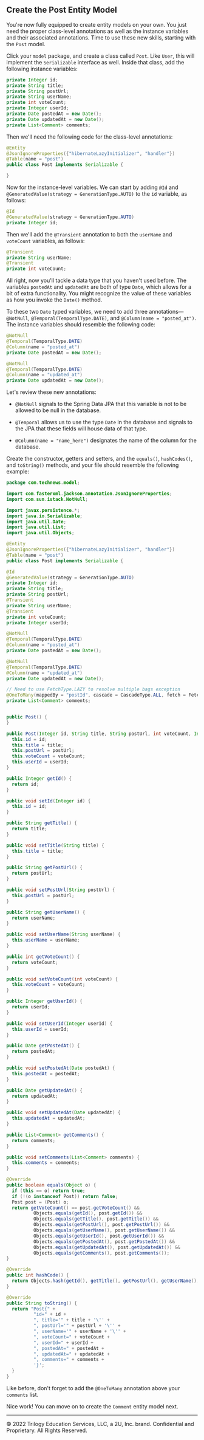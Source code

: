 ## Create the Post Entity Model

You're now fully equipped to create entity models on your own. You just need the proper class-level annotations as well as the instance variables and their associated annotations. Time to use these new skills, starting with the `Post` model.

Click your `model` package, and create a class called `Post`. Like `User`, this will implement the `Serializable` interface as well. Inside that class, add the following instance variables:

```java
private Integer id;
private String title;
private String postUrl;
private String userName;
private int voteCount;
private Integer userId;
private Date postedAt = new Date();
private Date updatedAt = new Date();
private List<Comment> comments;
```

Then we'll need the following code for the class-level annotations:

```java
@Entity
@JsonIgnoreProperties({"hibernateLazyInitializer", "handler"})
@Table(name = "post")
public class Post implements Serializable {

}
```

Now for the instance-level variables. We can start by adding `@Id` and `@GeneratedValue(strategy = GenerationType.AUTO)` to the `id` variable, as follows:

```java
@Id
@GeneratedValue(strategy = GenerationType.AUTO)
private Integer id;
```

Then we'll add the `@Transient` annotation to both the `userName` and `voteCount` variables, as follows:

```java
@Transient
private String userName;
@Transient
private int voteCount;
```

All right, now you'll tackle a data type that you haven't used before. The variables `postedAt` and `updatedAt` are both of type `Date`, which allows for a bit of extra functionality. You might recognize the value of these variables as how you invoke the `Date()` method.

To these two `Date` typed variables, we need to add three annotations—`@NotNull`, `@Temporal(TemporalType.DATE)`, and `@Column(name = "posted_at")`. The instance variables should resemble the following code:

```java
@NotNull
@Temporal(TemporalType.DATE)
@Column(name = "posted_at")
private Date postedAt = new Date();

@NotNull
@Temporal(TemporalType.DATE)
@Column(name = "updated_at")
private Date updatedAt = new Date();
```
Let's review these new annotations:

* `@NotNull` signals to the Spring Data JPA that this variable is not to be allowed to be null in the database.

* `@Temporal` allows us to use the type `Date` in the database and signals to the JPA that these fields will house data of that type.

* `@Column(name = "name_here")` designates the name of the column for the database.

Create the constructor, getters and setters, and the `equals()`, `hashCodes()`, and `toString()` methods, and your file should resemble the following example:

```java
package com.technews.model;

import com.fasterxml.jackson.annotation.JsonIgnoreProperties;
import com.sun.istack.NotNull;

import javax.persistence.*;
import java.io.Serializable;
import java.util.Date;
import java.util.List;
import java.util.Objects;

@Entity
@JsonIgnoreProperties({"hibernateLazyInitializer", "handler"})
@Table(name = "post")
public class Post implements Serializable {

@Id
@GeneratedValue(strategy = GenerationType.AUTO)
private Integer id;
private String title;
private String postUrl;
@Transient
private String userName;
@Transient
private int voteCount;
private Integer userId;

@NotNull
@Temporal(TemporalType.DATE)
@Column(name = "posted_at")
private Date postedAt = new Date();

@NotNull
@Temporal(TemporalType.DATE)
@Column(name = "updated_at")
private Date updatedAt = new Date();

// Need to use FetchType.LAZY to resolve multiple bags exception
@OneToMany(mappedBy = "postId", cascade = CascadeType.ALL, fetch = FetchType.LAZY)
private List<Comment> comments;


public Post() {
}

public Post(Integer id, String title, String postUrl, int voteCount, Integer userId) {
  this.id = id;
  this.title = title;
  this.postUrl = postUrl;
  this.voteCount = voteCount;
  this.userId = userId;
}

public Integer getId() {
  return id;
}

public void setId(Integer id) {
  this.id = id;
}

public String getTitle() {
  return title;
}

public void setTitle(String title) {
  this.title = title;
}

public String getPostUrl() {
  return postUrl;
}

public void setPostUrl(String postUrl) {
  this.postUrl = postUrl;
}

public String getUserName() {
  return userName;
}

public void setUserName(String userName) {
  this.userName = userName;
}

public int getVoteCount() {
  return voteCount;
}

public void setVoteCount(int voteCount) {
  this.voteCount = voteCount;
}

public Integer getUserId() {
  return userId;
}

public void setUserId(Integer userId) {
  this.userId = userId;
}

public Date getPostedAt() {
  return postedAt;
}

public void setPostedAt(Date postedAt) {
  this.postedAt = postedAt;
}

public Date getUpdatedAt() {
  return updatedAt;
}

public void setUpdatedAt(Date updatedAt) {
  this.updatedAt = updatedAt;
}

public List<Comment> getComments() {
  return comments;
}

public void setComments(List<Comment> comments) {
  this.comments = comments;
}

@Override
public boolean equals(Object o) {
  if (this == o) return true;
  if (!(o instanceof Post)) return false;
  Post post = (Post) o;
  return getVoteCount() == post.getVoteCount() &&
          Objects.equals(getId(), post.getId()) &&
          Objects.equals(getTitle(), post.getTitle()) &&
          Objects.equals(getPostUrl(), post.getPostUrl()) &&
          Objects.equals(getUserName(), post.getUserName()) &&
          Objects.equals(getUserId(), post.getUserId()) &&
          Objects.equals(getPostedAt(), post.getPostedAt()) &&
          Objects.equals(getUpdatedAt(), post.getUpdatedAt()) &&
          Objects.equals(getComments(), post.getComments());
}

@Override
public int hashCode() {
  return Objects.hash(getId(), getTitle(), getPostUrl(), getUserName(), getVoteCount(), getUserId(), getPostedAt(), getUpdatedAt(), getComments());
}

@Override
public String toString() {
  return "Post{" +
          "id=" + id +
          ", title='" + title + '\'' +
          ", postUrl='" + postUrl + '\'' +
          ", userName='" + userName + '\'' +
          ", voteCount=" + voteCount +
          ", userId=" + userId +
          ", postedAt=" + postedAt +
          ", updatedAt=" + updatedAt +
          ", comments=" + comments +
          '}';
  }
}
```

Like before, don't forget to add the `@OneToMany` annotation above your `comments` list.

Nice work! You can move on to create the `Comment` entity model next.

---
© 2022 Trilogy Education Services, LLC, a 2U, Inc. brand. Confidential and Proprietary. All Rights Reserved.